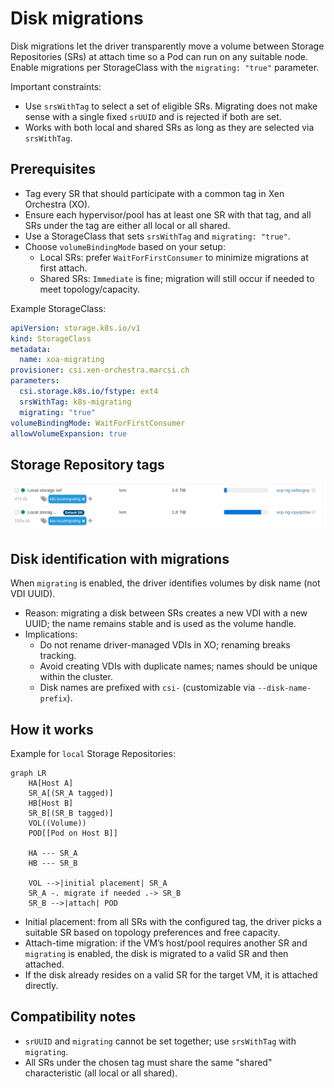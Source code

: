 # Disk migrations

Disk migrations let the driver transparently move a volume between Storage Repositories (SRs) at attach time so a Pod can run on any suitable node. Enable migrations per StorageClass with the `migrating: "true"` parameter.

Important constraints:
- Use `srsWithTag` to select a set of eligible SRs. Migrating does not make sense with a single fixed `srUUID` and is rejected if both are set.
- Works with both local and shared SRs as long as they are selected via `srsWithTag`.

## Prerequisites

- Tag every SR that should participate with a common tag in Xen Orchestra (XO).
- Ensure each hypervisor/pool has at least one SR with that tag, and all SRs under the tag are either all local or all shared.
- Use a StorageClass that sets `srsWithTag` and `migrating: "true"`.
- Choose `volumeBindingMode` based on your setup:
  - Local SRs: prefer `WaitForFirstConsumer` to minimize migrations at first attach.
  - Shared SRs: `Immediate` is fine; migration will still occur if needed to meet topology/capacity.

Example StorageClass:

```yaml
apiVersion: storage.k8s.io/v1
kind: StorageClass
metadata:
  name: xoa-migrating
provisioner: csi.xen-orchestra.marcsi.ch
parameters:
  csi.storage.k8s.io/fstype: ext4
  srsWithTag: k8s-migrating
  migrating: "true"
volumeBindingMode: WaitForFirstConsumer
allowVolumeExpansion: true
```

## Storage Repository tags

![Storage Repository tags](assets/xoa-localmigrating-tags.png)

## Disk identification with migrations

When `migrating` is enabled, the driver identifies volumes by disk name (not VDI UUID).

- Reason: migrating a disk between SRs creates a new VDI with a new UUID; the name remains stable and is used as the volume handle.
- Implications:
  - Do not rename driver-managed VDIs in XO; renaming breaks tracking.
  - Avoid creating VDIs with duplicate names; names should be unique within the cluster.
  - Disk names are prefixed with `csi-` (customizable via `--disk-name-prefix`).

## How it works

Example for `local` Storage Repositories:

```mermaid
graph LR
    HA[Host A]
    SR_A[(SR_A tagged)]
    HB[Host B]
    SR_B[(SR_B tagged)]
    VOL((Volume))
    POD[[Pod on Host B]]

    HA --- SR_A
    HB --- SR_B

    VOL -->|initial placement| SR_A
    SR_A -. migrate if needed .-> SR_B
    SR_B -->|attach| POD
```

- Initial placement: from all SRs with the configured tag, the driver picks a suitable SR based on topology preferences and free capacity.
- Attach-time migration: if the VM’s host/pool requires another SR and `migrating` is enabled, the disk is migrated to a valid SR and then attached.
- If the disk already resides on a valid SR for the target VM, it is attached directly.

## Compatibility notes

- `srUUID` and `migrating` cannot be set together; use `srsWithTag` with `migrating`.
- All SRs under the chosen tag must share the same "shared" characteristic (all local or all shared).


